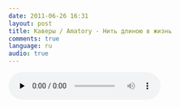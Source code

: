 ```yaml
---
date: 2011-06-26 16:31
layout: post
title: Каверы / Amatory - Нить длиною в жизнь
comments: true
language: ru
audio: true
---
```


<audio controls="control" preload="none" src="/audio/Amatory_Lifeline.mp3" type="audio/mp3">

Добрались мои руки и до записи кавера на Аматори. Есть у них на альбомах
последние треки, которые мне ну очень нравятся. Эдакие эпилоги. Это «Когда я
забуду» и «Нить длиною в жизнь». Кавер на последнюю и представляю сегодня
вашему вниманию. Первую тоже когда нибудь запишу.

В этот раз я поработал над треком чуть дольше, чем обычно. А самое главное - я
не выложил её сразу после того как записал. Прошёл ещё целый день, пока я
перезаписывал и пересводил, советовался с друзьями и подправлял косяки. Зато
теперь мне не стыдно показать это кому нибудь.

Спасибо Никитосу за небольшой мастер класс по работе с супериором. Спасибо
Бобу и Антонио за замечания :)

Мясные ритм-гитары записаны на Edwards E-LP-92. Без даблтреков. Строй - drop
A. Вступление и проигрыш тоже на Edwards E-LP-92. Строй - drop A. Мелодичные
гитары записаны на ESP KH-2. Строй - Eb. Партии транспонированы. Партия
акустических гитар записана на ESP KH-2. Строй - E. Игралось всё как обычно
через ENGL 530. На одной из дорожек использовал фланжер BOSS BF-2.

Партии барабанов подобрал сам полностью. Файлы Guitar Pro, которые я нашёл в
сети, были очень не точными. Тэмп-трек подбирать не пришлось - ритм по всей
песне одинаковый, Аматори пишутся с метрономом.

Синты и клавиши сделаны в Reason. Если честно, у меня с синтами туго. Поэтому
они получились немного скучноваты.

Сэмплы шумов брал на своём любимом сайте
[freesound.org](http://www.freesound.org).

У меня до сих пор проблема со струнами. Поэтому часть партий записана на KH-2
в другом строе. Просто комплект для пониженных строёв, который бы меня
полностью устраивал, я пока не нашёл. Те 12-68 Эликсиры, которые сейчас стоят
на Эдвардсе, абсолютно непригодны для игры в строе Ля на тонких струнах.
Гитара получилась как бы только с 4, 5 и 6 струнами :) Поэтому приходится
использовать вторую гитару и транспонировать партии. Мой поиск хорошего
комплекта продолжается :)

